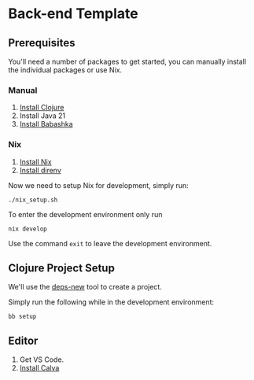 # Back-end Template

## Prerequisites

You'll need a number of packages to get started, you can manually install the
individual packages or use Nix.

### Manual

1. [Install Clojure](https://clojure.org/guides/install_clojure)
2. Install Java 21
3. [Install Babashka](https://github.com/babashka/babashka#installation)

### Nix

1. [Install Nix](https://nixos.org/download/)
2. [Install direnv](https://direnv.net/docs/installation.html)

Now we need to setup Nix for development, simply run:
``` shell
./nix_setup.sh
```

To enter the development environment only run

``` shell
nix develop
```

Use the command `exit` to leave the development environment.

## Clojure Project Setup

We'll use the [deps-new](https://github.com/seancorfield/deps-new) tool to
create a project.

Simply run the following while in the development environment:

``` shell
bb setup
```

## Editor

1. Get VS Code.
2. [Install Calva](https://calva.io/getting-started/#install-vs-code-and-calva)
